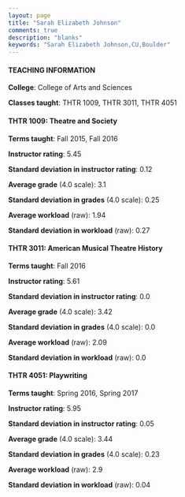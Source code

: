 ```yaml
---
layout: page
title: "Sarah Elizabeth Johnson" 
comments: true
description: "blanks"
keywords: "Sarah Elizabeth Johnson,CU,Boulder"
---
```

<head>
<script src="https://ajax.googleapis.com/ajax/libs/jquery/2.1.3/jquery.min.js"></script>
<script src="https://dl.dropboxusercontent.com/s/pc42nxpaw1ea4o9/highcharts.js?dl=0"></script>
<!-- <script src="../assets/js/highcharts.js"></script> -->
<style type="text/css">@font-face {
	font-family: "Bebas Neue";
	src: url(https://www.filehosting.org/file/details/544349/BebasNeue Regular.otf) format("opentype");
	}
	h1.Bebas { 
		font-family: "Bebas Neue", Verdana, Tahoma;
	}
</style>
</head>
	   
#### TEACHING INFORMATION

**College**: College of Arts and Sciences

**Classes taught**: THTR 1009, THTR 3011, THTR 4051

#### THTR 1009: Theatre and Society

**Terms taught**: Fall 2015, Fall 2016

**Instructor rating**: 5.45

**Standard deviation in instructor rating**: 0.12

**Average grade** (4.0 scale): 3.1

**Standard deviation in grades** (4.0 scale): 0.25

**Average workload** (raw): 1.94

**Standard deviation in workload** (raw): 0.27

#### THTR 3011: American Musical Theatre History

**Terms taught**: Fall 2016

**Instructor rating**: 5.61

**Standard deviation in instructor rating**: 0.0

**Average grade** (4.0 scale): 3.42

**Standard deviation in grades** (4.0 scale): 0.0

**Average workload** (raw): 2.09

**Standard deviation in workload** (raw): 0.0

#### THTR 4051: Playwriting

**Terms taught**: Spring 2016, Spring 2017

**Instructor rating**: 5.95

**Standard deviation in instructor rating**: 0.05

**Average grade** (4.0 scale): 3.44

**Standard deviation in grades** (4.0 scale): 0.23

**Average workload** (raw): 2.9

**Standard deviation in workload** (raw): 0.04

